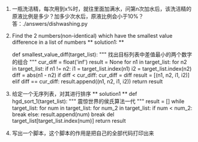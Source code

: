 1.    一瓶洗洁精，每次用到x%时，就往里面加满水，问第n次加水后，该洗洁精的原液比例是多少？加多少次水后，原液比例会小于10%？
答：./answers/dishwashing.py

2. Find the 2 numbers(non-identical) which have the smallest value difference in a list of numbers
** solution1: **

    def smallest_value_diff(target_list):
        """ 找出目标列表中差值最小的两个数字的组合 """
        cur_diff = float('inf')
        result = None
        for n1 in target_list:
            for n2 in target_list:
                if n1 != n2:
                    i1 = target_list.index(n1)
                    i2 = target_list.index(n2)
                    diff = abs(n1 - n2)
                    if diff < cur_diff:
                        cur_diff = diff
                        result = [(n1, n2, i1, i2)]
                    elif diff == cur_diff:
                        result.append((n1, n2, i1, i2))
        return result

3. 给定一个无序列表，对其进行排序
** solution1 **
def hgd_sort_1(target_list):
    """ 震惊世界的侯氏算法一代 """
    result = []
    while target_list:
        for num in target_list:
            for num_2 in target_list:
                if num < num_2:
                    break
            else:
                result.append(num)
                break
        del target_list[target_list.index(num)]
    return result

4. 写出一个脚本，这个脚本的作用是把自己的全部代码打印出来

